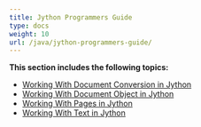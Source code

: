 ```yaml
---
title: Jython Programmers Guide
type: docs
weight: 10
url: /java/jython-programmers-guide/
---
```


**This section includes the following topics:**

- [Working With Document Conversion in Jython](/pdf/java/working-with-document-conversion-in-jython-html/)
- [Working With Document Object in Jython](/pdf/java/working-with-document-object-in-jython-html/)
- [Working With Pages in Jython](/pdf/java/working-with-pages-in-jython-html/)
- [Working With Text in Jython](/pdf/java/working-with-text-in-jython-html/)
